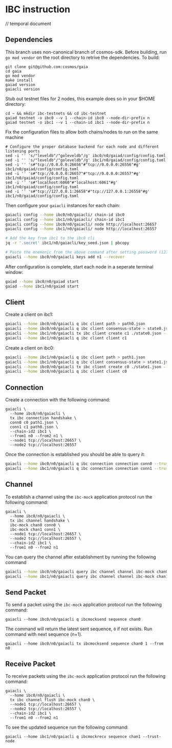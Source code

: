 # IBC instruction

// temporal document

## Dependencies

This branch uses non-canonical branch of cosmos-sdk. Before building, run `go mod vendor` on the root directory to retrive the dependencies. To build:

```shell
git clone git@github.com:cosmos/gaia
cd gaia
go mod vendor
make install
gaiad version
gaiacli version
```

Stub out testnet files for 2 nodes, this example does so in your $HOME directory:

```shell
cd ~ && mkdir ibc-testnets && cd ibc-testnet
gaiad testnet -o ibc0 --v 1 --chain-id ibc0 --node-dir-prefix n
gaiad testnet -o ibc1 --v 1 --chain-id ibc1 --node-dir-prefix n
```

Fix the configuration files to allow both chains/nodes to run on the same machine

```shell
# Configure the proper database backend for each node and different listening ports
sed -i '' 's/"leveldb"/"goleveldb"/g' ibc0/n0/gaiad/config/config.toml
sed -i '' 's/"leveldb"/"goleveldb"/g' ibc1/n0/gaiad/config/config.toml
sed -i '' 's#"tcp://0.0.0.0:26656"#"tcp://0.0.0.0:26556"#g' ibc1/n0/gaiad/config/config.toml
sed -i '' 's#"tcp://0.0.0.0:26657"#"tcp://0.0.0.0:26557"#g' ibc1/n0/gaiad/config/config.toml
sed -i '' 's#"localhost:6060"#"localhost:6061"#g' ibc1/n0/gaiad/config/config.toml
sed -i '' 's#"tcp://127.0.0.1:26658"#"tcp://127.0.0.1:26558"#g' ibc1/n0/gaiad/config/config.toml
```

Then configure your `gaiacli` instances for each chain:

```bash
gaiacli config --home ibc0/n0/gaiacli/ chain-id ibc0
gaiacli config --home ibc1/n0/gaiacli/ chain-id ibc1
gaiacli config --home ibc0/n0/gaiacli/ node http://localhost:26657
gaiacli config --home ibc1/n0/gaiacli/ node http://localhost:26557

# Add the key from ibc1 to the ibc0 cli
jq -r '.secret' ibc1/n0/gaiacli/key_seed.json | pbcopy

# Paste the mnemonic from the above command after setting password (12345678)
gaiacli --home ibc0/n0/gaiacli keys add n1 --recover
```

After configuration is complete, start each node in a seperate terminal window:

```bash
gaiad --home ibc0/n0/gaiad start
gaiad --home ibc1/n0/gaiad start
```

## Client

Create a client on ibc1:

```bash
gaiacli --home ibc0/n0/gaiacli q ibc client path > path0.json
gaiacli --home ibc0/n0/gaiacli q ibc client consensus-state > state0.json
gaiacli --home ibc1/n0/gaiacli tx ibc client create c1 ./state0.json --from n0 -y
gaiacli --home ibc1/n0/gaiacli q ibc client client c1
```

Create a client on ibc0:

```bash
gaiacli --home ibc1/n0/gaiacli q ibc client path > path1.json
gaiacli --home ibc1/n0/gaiacli q ibc client consensus-state > state1.json
gaiacli --home ibc0/n0/gaiacli tx ibc client create c0 ./state1.json --from n0 -y
gaiacli --home ibc0/n0/gaiacli q ibc client client c0
```

## Connection

Create a connection with the following command:

```shell
gaiacli \
  --home ibc0/n0/gaiacli \
  tx ibc connection handshake \
  conn0 c0 path1.json \
  conn1 c1 path0.json \
  --chain-id2 ibc1 \
  --from1 n0 --from2 n1 \
  --node1 tcp://localhost:26657 \
  --node2 tcp://localhost:26557
```

Once the connection is established you should be able to query it:

```bash
gaiacli --home ibc0/n0/gaiacli q ibc connection connection conn0 --trust-node
gaiacli --home ibc1/n0/gaiacli q ibc connection connection conn1 --trust-node
```

## Channel

To establish a channel using the `ibc-mock` application protocol run the following command:

```
gaiacli \
  --home ibc0/n0/gaiacli \
  tx ibc channel handshake \
  ibc-mock chan0 conn0 \
  ibc-mock chan1 conn1 \
  --node1 tcp://localhost:26657 \
  --node2 tcp://localhost:26557 \
  --chain-id2 ibc1 \
  --from1 n0 --from2 n1
```

You can query the channel after establishment by running the following command

```bash
gaiacli --home ibc0/n0/gaiacli query ibc channel channel ibc-mock chan0 --trust-node
gaiacli --home ibc1/n0/gaiacli query ibc channel channel ibc-mock chan1 --trust-node
```

## Send Packet

To send a packet using the `ibc-mock` application protocol run the following command:

```
gaiacli --home ibc0/n0/gaiacli q ibcmocksend sequence chan0
```

The command will return the latest sent sequence, `0` if not exists. Run command with next sequence (n+1).

```
gaiacli --home ibc0/n0/gaiacli tx ibcmocksend sequence chan0 1 --from n0
```

## Receive Packet

To receive packets using the `ibc-mock` application protocol run the following command:

```
gaiacli \
  --home ibc0/n0/gaiacli \
  tx ibc channel flush ibc-mock chan0 \
  --node1 tcp://localhost:26657 \
  --node2 tcp://localhost:26557 \
  --chain-id2 ibc1 \
  --from1 n0 --from2 n1
```

To see the updated sequence run the following command:

```
gaiacli --home ibc1/n0/gaiacli q ibcmockrecv sequence chan1 --trust-node
```
